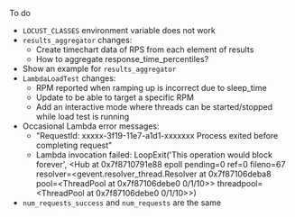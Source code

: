To do

- `LOCUST_CLASSES` environment variable does not work
- `results_aggregator` changes:
  - Create timechart data of RPS from each element of results
  - How to aggregate response_time_percentiles?
- Show an example for `results_aggregator`
- `LambdaLoadTest` changes:
  - RPM reported when ramping up is incorrect due to sleep_time
  - Update to be able to target a specific RPM
  - Add an interactive mode where threads can be started/stopped while load test is running
- Occasional Lambda error messages:
  - "RequestId: xxxxx-3f19-11e7-a1d1-xxxxxxx Process exited before completing request"
  - Lambda invocation failed: LoopExit('This operation would block forever', <Hub at 0x7f8710791e88 epoll pending=0 ref=0 fileno=67 resolver=<gevent.resolver_thread.Resolver at 0x7f87106deba8 pool=<ThreadPool at 0x7f87106debe0 0/1/10>> threadpool=<ThreadPool at 0x7f87106debe0 0/1/10>>)
- `num_requests_success` and `num_requests` are the same
